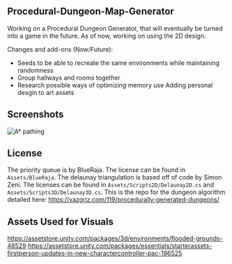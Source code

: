 ## Procedural-Dungeon-Map-Generator
Working on a Procedural Dungeon Generator, that will eventually be turned into a game in the future. As of now, working on using the 2D design.

Changes and add-ons (Now/Future): 
* Seeds to be able to recreate the same environments while maintaining randomness
* Group hallways and rooms together 
* Research possible ways of optimizing memory use Adding personal desgin to art assets

## Screenshots

![A* pathing](https://vazgriz.com/wp-content/uploads/2019/11/dungeon5.gif)

## License

The priority queue is by BlueRaja. The license can be found in `Assets/BlueRaja`.
The delaunay triangulation is based off of code by Simon Zeni. The licenses can be found in `Assets/Scripts2D/Delaunay2D.cs` and `Assets/Scripts3D/Delaunay3D.cs`.
This is the repo for the dungeon algorithm detailed here: https://vazgriz.com/119/procedurally-generated-dungeons/

## Assets Used for Visuals
https://assetstore.unity.com/packages/3d/environments/flooded-grounds-48529
https://assetstore.unity.com/packages/essentials/starterassets-firstperson-updates-in-new-charactercontroller-pac-196525
